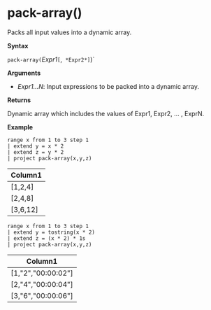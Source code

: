 # pack-array()

Packs all input values into a dynamic array.

**Syntax**

`pack-array(`*Expr1*`[`,` *Expr2*]`)`

**Arguments**

* *Expr1...N*: Input expressions to be packed into a dynamic array.

**Returns**

Dynamic array which includes the values of Expr1, Expr2, ... , ExprN.

**Example**

<!-- csl: https://help.kusto.windows.net:443/Samples -->
```
range x from 1 to 3 step 1
| extend y = x * 2
| extend z = y * 2
| project pack-array(x,y,z)
```

|Column1|
|---|
|[1,2,4]|
|[2,4,8]|
|[3,6,12]|

<!-- csl: https://help.kusto.windows.net:443/Samples -->
```
range x from 1 to 3 step 1
| extend y = tostring(x * 2)
| extend z = (x * 2) * 1s
| project pack-array(x,y,z)
```

|Column1|
|---|
|[1,"2","00:00:02"]|
|[2,"4","00:00:04"]|
|[3,"6","00:00:06"]|
